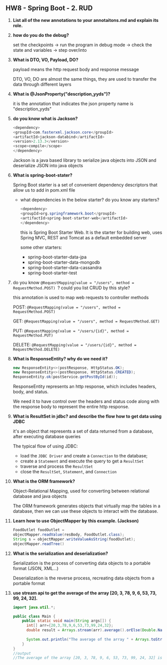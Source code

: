 ## HW8 - Spring Boot - 2. RUD

1. **List all of the new annotations to your annotaitons.md and explain its role.**

2. **how do you do the debug?**

   set the checkpoints -> run the program in debug mode -> check the state and variables -> step over/into

3. **What is DTO, VO, Payload, DO?**

   payload means the http request body and response message

   DTO, VO, DO are almost the same things, they are used to transfer the data through different layers

4. **What is @JsonProperty("description_yyds")?**

   it is the annotation that indicates the json property name is "description_yyds"

5. **do you know what is Jackson?**

   ```java
   <dependency>
   <groupId>com.fasterxml.jackson.core</groupId>
   <artifactId>jackson-databind</artifactId>
   <version>2.13.3</version>
   <scope>compile</scope>
   </dependency>
   ```

   Jackson is a java based library to serialize java objects into JSON and deserialize JSON into java objects

6. **What is spring-boot-stater?**

   Spring Boot starter is a set of convenient dependency descriptors that allow us to add in pom.xml file

   - what dependencies in the below starter? do you know any starters?

     ```java
     <dependency>
     <groupId>org.springframework.boot</groupId>
     <artifactId>spring-boot-starter-web</artifactId>
     </dependency>
     ```

     this is Spring Boot Starter Web. It is the starter for building web, uses Spring MVC, REST and Tomcat as a default embedded server

     some other starters:

     - spring-boot-starter-data-jpa
     - spring-boot-starter-data-mongodb
     - spring-boot-starter-data-cassandra
     - spring-boot-starter-test

7. do you know `@RequestMapping(value = "/users", method = RequestMethod.POST) `? could you list CRUD by this style?

   this annotation is used to map web requests to controller methods

   POST: `@RequestMapping(value = "/users", method = RequestMethod.POST)`

   GET: `@RequestMapping(value = "/users", method = RequestMethod.GET)`

   PUT: `@RequestMapping(value = "/users/{id}", method = RequestMethod.PUT)`

   DELETE: `@RequestMapping(value = "/users/{id}", method = RequestMethod.DELETE)`

8. **What is ResponseEntity? why do we need it?**

   ```java
   new ResponseEntity<>(postResponse, HttpStatus.OK);
   new ResponseEntity<>(postResponse, HttpStatus.CREATED);
   ResponseEntity.ok(postService.getPostById(id));
   ```

   ResponseEntity represents an http response, which includes headers, body, and status.

   We need it to have control over the headers and status code along with the response body to represent the entire http response.

9. **What is ResultSet in jdbc? and describe the flow how to get data using JDBC**

   it's an object that represents a set of data returned from a database, after executing database queries

   The typical flow of using JDBC:

   - load the `JDBC Driver` and create a `Connection` to the database;
   - create a `Statement` and execute the query to get a `ResultSet`
   - traverse and process the `ResultSet`
   - close the `ResultSet`, `Statement`, and `Connection`

10. **What is the ORM framework?**

    Object-Relational Mapping, used for converting between relational database and java objects

    The ORM framework generates objects that virtually map the tables in a database, then we can use these objects to interact with the database.

11. **Learn how to use ObjectMapper by this example. (Jackson)**

    ```java
    FoodOutlet foodOutlet =
    objectMapper.readValue(resBody, FoodOutlet.class);
    String s = objectMapper.writeValueAsString(foodOutlet);
    objectMapper.readTree()
    ```

12. **What is the serialization and deserialization?**

    Serialization is the process of converting data objects to a portable format (JSON, XML...)

    Deserialization is the reverse process, recreating data objects from a portable format

13. **use stream api to get the average of the array [20, 3, 78, 9, 6, 53, 73, 99, 24, 32].**

    ```java
    import java.util.*;
    
    public class Main {
        public static void main(String args[]) {
          int[] arr={20,3,78,9,6,53,73,99,24,32};
          double result = Arrays.stream(arr).average().orElse(Double.NaN);
          
          System.out.println("The average of the array " + Arrays.toString(arr) + " is " + result);
        }
    }
    //output
    //The average of the array [20, 3, 78, 9, 6, 53, 73, 99, 24, 32] is 39.7
    ```
